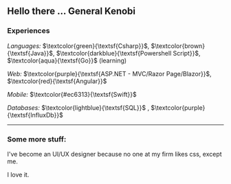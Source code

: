## Hello there ... General Kenobi

### Experiences
_*Languages:*_ $\textcolor{green}{\textsf{Csharp}}$, $\textcolor{brown}{\textsf{Java}}$, $\textcolor{darkblue}{\textsf{Powershell Script}}$, $\textcolor{aqua}{\textsf{Go}}$ (learning)

_*Web:*_ $\textcolor{purple}{\textsf{ASP.NET - MVC/Razor Page/Blazor}}$, $\textcolor{red}{\textsf{Angular}}$

_*Mobile:*_ $\textcolor{#ec6313}{\textsf{Swift}}$

_*Databases:*_ $\textcolor{lightblue}{\textsf{SQL}}$ , $\textcolor{purple}{\textsf{InfluxDb}}$

---
### Some more stuff:

I've become an UI/UX designer because no one at my firm likes css, except me.

I love it.
